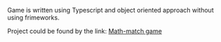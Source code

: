 Game is written using Typescript and object oriented approach without using frimeworks.

Project could be found by the link:
[Math-match game](https://rolling-scopes-school.github.io/yuriyl-git-JSFE2021Q1/math-game "Math-math game")
